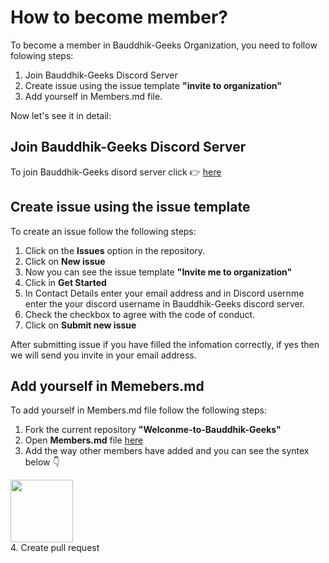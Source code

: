 # How to become member?

To become a member in Bauddhik-Geeks Organization, you need to follow folowing steps:

1. Join Bauddhik-Geeks Discord Server
2. Create issue using the issue template **"invite to organization"**
3. Add yourself in Members.md file.

Now let's see it in detail:


## Join Bauddhik-Geeks Discord Server

To join Bauddhik-Geeks disord server click 👉 [here](https://discord.gg/atzZYdNMDF)

## Create issue using the issue template

To create an issue follow the following steps:

1. Click on the **Issues** option in the repository.
2. Click on **New issue**
3. Now you can see the issue template **"Invite me to organization"**
4. Click in **Get Started**
5. In Contact Details enter your email address and in Discord usernme enter the your discord username in Bauddhik-Geeks discord server.
6. Check the checkbox to agree with the code of conduct.
7. Click on **Submit new issue**

After submitting issue if you have filled the infomation correctly, if yes then we will send you invite in your email address.

## Add yourself in Memebers.md 

To add yourself in Members.md file follow the following steps:

1. Fork the current repository **"Welconme-to-Bauddhik-Geeks"**
2. Open **Members.md** file [here](https://github.com/Bauddhik-Geeks/Welcome-to-Bauddhik-Geeks/edit/main/Members.md)
3. Add the way other members have added and you can see the syntex below 👇
<td align="center"><a href="<Your-GitHub-Profile-URL>"><img src="Link-of-profile-pic" width="100px;" alt=""/><br /><sub><b><Your-Name></b></sub></a></td>
4. Create pull request

 